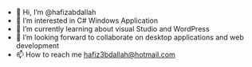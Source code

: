 - 👋 Hi, I’m @hafizabdallah
- 👀 I’m interested in C# Windows Application
- 🌱 I’m currently learning about visual Studio and WordPress
- 💞️ I’m looking forward to collaborate on desktop applications and web development
- 📫 How to reach me hafiz3bdallah@hotmail.com

<!---
hafizabdallah is a ✨ special ✨ repository because its `README.md` (this file) appears on your GitHub profile.
You can click the Preview link to take a look at your changes.
--->
